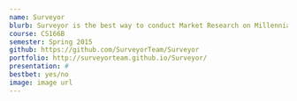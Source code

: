 ```yaml
---
name: Surveyor
blurb: Surveyor is the best way to conduct Market Research on Millennials
course: CS166B
semester: Spring 2015
github: https://github.com/SurveyorTeam/Surveyor
portfolio: http://surveyorteam.github.io/Surveyor/
presentation: #
bestbet: yes/no
image: image url
---
```


